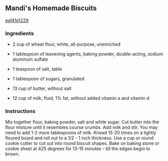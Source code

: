## Mandi's Homemade Biscuits

[eaf41e1229](http://www.food.com/recipe/mandis-homemade-biscuits-271331)

### Ingredients

 - 2 cup of wheat flour, white, all-purpose, unenriched

 - 1 tablespoon of leavening agents, baking powder, double-acting, sodium aluminum sulfate

 - 1 teaspoon of salt, table

 - 1 tablespoon of sugars, granulated

 - 13 cup of butter, without salt

 - 12 cup of milk, fluid, 1% fat, without added vitamin a and vitamin d

### Instructions

Mix together flour, baking powder, salt and white sugar. Cut butter into the flour mixture until it resembles course crumbs. Add milk and stir. You may need to add 1-2 more tablespoons of milk. Knead 15-20 times on a lightly floured board and roll out to a 1/2 - 1 inch thickness. Use a cup or round cookie cutter to cut out into round biscuit shapes. Bake on baking stone or cookie sheet at 425 degrees for 13-15 minutes - till the edges begin to brown.